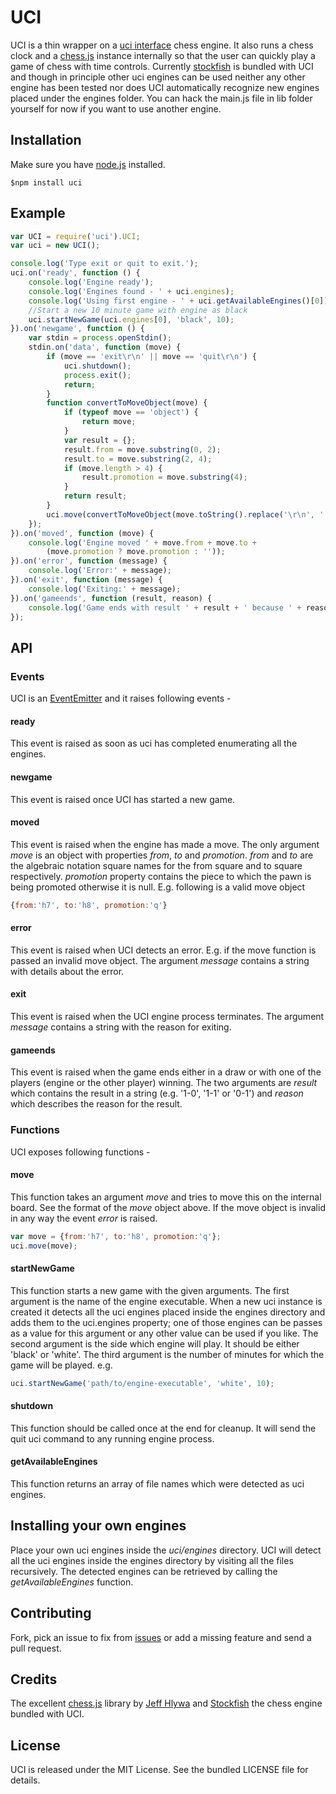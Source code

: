 UCI
===

UCI is a thin wrapper on a
[uci interface](http://en.wikipedia.org/wiki/Universal_Chess_Interface)
chess engine. It also runs a chess clock and a
[chess.js](https://github.com/jhlywa/chess.js) instance internally so
that the user can quickly play a game of chess with time controls.
Currently [stockfish](http://stockfishchess.org/) is bundled with
UCI and though in principle other uci engines can be used neither
any other engine has been tested nor does UCI automatically
recognize new engines placed under the engines folder. You can hack
the main.js file in lib folder yourself for now if you want to use
another engine.

## Installation
Make sure you have [node.js](http://nodejs.org/) installed.

    $npm install uci

## Example
```js
var UCI = require('uci').UCI;
var uci = new UCI();

console.log('Type exit or quit to exit.');
uci.on('ready', function () {
    console.log('Engine ready');
    console.log('Engines found - ' + uci.engines);
    console.log('Using first engine - ' + uci.getAvailableEngines()[0]);
    //Start a new 10 minute game with engine as black
    uci.startNewGame(uci.engines[0], 'black', 10);
}).on('newgame', function () {
    var stdin = process.openStdin();
    stdin.on('data', function (move) {
        if (move == 'exit\r\n' || move == 'quit\r\n') {
            uci.shutdown();
            process.exit();
            return;
        }
        function convertToMoveObject(move) {
            if (typeof move == 'object') {
                return move;
            }
            var result = {};
            result.from = move.substring(0, 2);
            result.to = move.substring(2, 4);
            if (move.length > 4) {
                result.promotion = move.substring(4);
            }
            return result;
        }
        uci.move(convertToMoveObject(move.toString().replace('\r\n', '')));
    });
}).on('moved', function (move) {
    console.log('Engine moved ' + move.from + move.to +
        (move.promotion ? move.promotion : ''));
}).on('error', function (message) {
    console.log('Error:' + message);
}).on('exit', function (message) {
    console.log('Exiting:' + message);
}).on('gameends', function (result, reason) {
    console.log('Game ends with result ' + result + ' because ' + reason);
});
```
## API

### Events
UCI is an [EventEmitter](http://nodejs.org/api/events.html) and it
raises following events -

#### ready
This event is raised as soon as uci has completed enumerating all
the engines.

#### newgame
This event is raised once UCI has started a new game.

#### moved
This event is raised when the engine has made a move. The only
argument _move_ is an object with properties _from_, _to_ and
_promotion_. _from_ and _to_ are the algebraic notation square
names for the from square and to square respectively. _promotion_
property contains the piece to which the pawn is being promoted
otherwise it is null. E.g. following is a valid move object
```js
{from:'h7', to:'h8', promotion:'q'}
```

#### error
This event is raised when UCI detects an error. E.g. if the move
function is passed an invalid move object. The argument _message_
contains a string with details about the error.

#### exit
This event is raised when the UCI engine process terminates. The
argument _message_ contains a string with the reason for exiting.

#### gameends
This event is raised when the game ends either in a draw or with
one of the players (engine or the other player) winning. The two
arguments are _result_ which contains the result in a string
(e.g. '1-0', '1-1' or '0-1') and _reason_ which describes the
reason for the result. 

### Functions
UCI exposes following functions -

#### move
This function takes an argument _move_ and tries to move this on
the internal board. See the format of the _move_ object above.
If the move object is invalid in any way the event _error_ is raised.
```js
var move = {from:'h7', to:'h8', promotion:'q'};
uci.move(move);
```

#### startNewGame
This function starts a new game with the given arguments. The first
argument is the name of the engine executable. When a new uci instance
is created it detects all the uci engines placed inside the engines
directory and adds them to the uci.engines property; one of those
engines can be passes as a value for this argument or any other value
can be used if you like. The second argument is the side which engine
will play. It should be either 'black' or 'white'. The third argument
is the number of minutes for which the game will be played. e.g. 
```js
uci.startNewGame('path/to/engine-executable', 'white', 10);
```

#### shutdown
This function should be called once at the end for cleanup. It will 
send the quit uci command to any running engine process.

#### getAvailableEngines
This function returns an array of file names which were detected as
uci engines.

## Installing your own engines
Place your own uci engines inside the *uci/engines* directory. UCI will detect
all the uci engines inside the engines directory by visiting all the files
recursively. The detected engines can be retrieved by calling the
*getAvailableEngines* function.

## Contributing
Fork, pick an issue to fix from [issues](https://github.com/imor/uci/issues)
or add a missing feature and send a pull request.

## Credits
The excellent [chess.js](https://github.com/jhlywa/chess.js) library
by [Jeff Hlywa](https://github.com/jhlywa) and 
[Stockfish](http://stockfishchess.org/) the chess engine bundled with UCI.

## License
UCI is released under the MIT License. See the bundled LICENSE file for
details.
